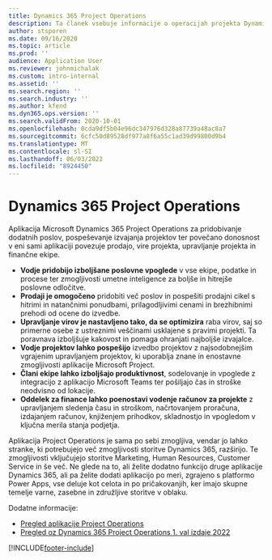```yaml
---
title: Dynamics 365 Project Operations
description: Ta članek vsebuje informacije o operacijah projekta Dynamics 365.
author: stsporen
ms.date: 09/16/2020
ms.topic: article
ms.prod: ''
audience: Application User
ms.reviewer: johnmichalak
ms.custom: intro-internal
ms.assetid: ''
ms.search.region: ''
ms.search.industry: ''
ms.author: kfend
ms.dyn365.ops.version: ''
ms.search.validFrom: 2020-10-01
ms.openlocfilehash: 0cda9df5b04e96dc347976d328a87739a48ac8a7
ms.sourcegitcommit: 6cfc50d89528df977a8f6a55c1ad39d99800d9b4
ms.translationtype: MT
ms.contentlocale: sl-SI
ms.lasthandoff: 06/03/2022
ms.locfileid: "8924450"
---
```

# <a name="dynamics-365-project-operations"></a>Dynamics 365 Project Operations

Aplikacija Microsoft Dynamics 365 Project Operations za pridobivanje dodatnih poslov, pospeševanje izvajanja projektov ter povečano donosnost v eni sami aplikaciji povezuje prodajo, vire projekta, upravljanje projekta in finančne ekipe.

-   **Vodje pridobijo izboljšane poslovne vpoglede** v vse ekipe, podatke in procese ter zmogljivosti umetne inteligence za boljše in hitrejše poslovne odločitve.
-   **Prodaji je omogočeno** pridobiti več poslov in pospešiti prodajni cikel s hitrimi in natančnimi ponudbami, prilagodljivimi cenami in brezhibnimi prehodi od ocene do izvedbe.
-   **Upravljanje virov je nastavljeno tako, da se optimizira** raba virov, saj so primerne osebe z ustreznimi veščinami usklajene s pravimi projekti. Ta poravnava izboljšuje kakovost in pomaga ohranjati najboljše izvajalce.
-   **Vodje projektov lahko pospešijo** izvedbo projektov z najsodobnejšim vgrajenim upravljanjem projektov, ki uporablja znane in enostavne zmogljivosti aplikacije Microsoft Project.
-   **Člani ekipe lahko izboljšajo produktivnost**, sodelovanje in vpoglede z integracijo z aplikacijo Microsoft Teams ter pošiljajo čas in stroške neodvisno od lokacije.
-   **Oddelek za finance lahko poenostavi vodenje računov za projekte** z upravljanjem sledenja času in stroškom, načrtovanjem proračuna, izdajanjem računov, knjiženjem prihodkov, skladnostjo in vpogledom v ključna merila stanja podjetja.

Aplikacija Project Operations je sama po sebi zmogljiva, vendar jo lahko stranke, ki potrebujejo več zmogljivosti storitve Dynamics 365, razširijo. Te zmogljivosti vključujejo storitve Marketing, Human Resources, Customer Service in še več. Ne glede na to, ali želite dodatno funkcijo druge aplikacije Dynamics 365, ali pa želite dodati aplikacijo po meri, zgrajeno s platformo Power Apps, vse deluje kot celota in po pričakovanjih, ker imajo skupne temelje varne, zasebne in združljive storitve v oblaku.

Dodatne informacije:

- [Pregled aplikacije Project Operations](https://dynamics.microsoft.com/en-us/project-operations/overview/)
- [Pregled oz Dynamics 365 Project Operations 1. val izdaje 2022](/dynamics365-release-plan/2022wave1/finance-operations/dynamics365-project-operations/)


[!INCLUDE[footer-include](includes/footer-banner.md)]
